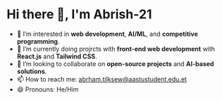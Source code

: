 # Hi there 👋, I'm Abrish-21

- 👀 I’m interested in **web development**, **AI/ML**, and **competitive programming**.
- 🌱 I’m currently doing projrcts with **front-end web development** with **React.js** and **Tailwind CSS**.
- 💞️ I’m looking to collaborate on **open-source projects** and **AI-based solutions**.
- 📫 How to reach me: [abrham.tilksew@aastustudent.edu.et](mailto:abrham.tilksew@aastustudent.edu.et)
- 😄 Pronouns: He/Him
<!---
Abrish-21/Abrish-21 is a ✨ special ✨ repository because its `README.md` (this file) appears on your GitHub profile.
You can click the Preview link to take a look at your changes.
--->
